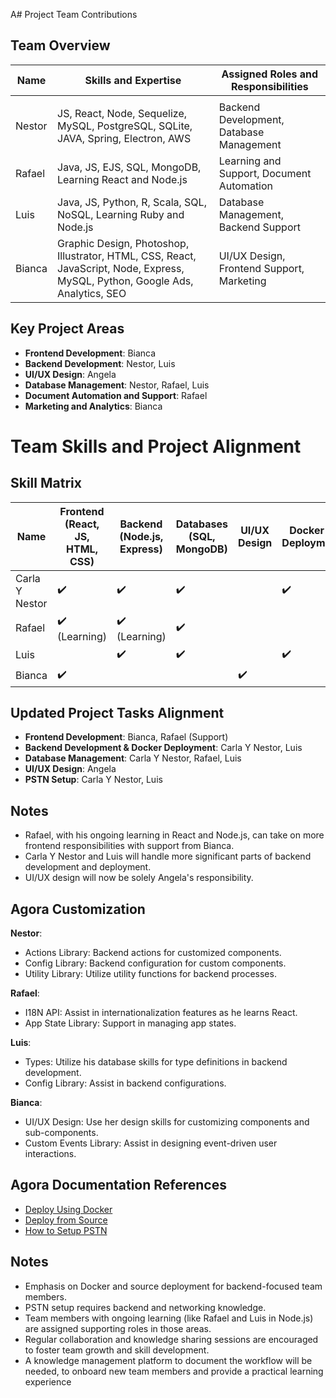 A# Project Team Contributions

## Team Overview

| Name            | Skills and Expertise               | Assigned Roles and Responsibilities          |
|-----------------|------------------------------------|----------------------------------------------|
      |
|  Nestor  | JS, React, Node, Sequelize, MySQL, PostgreSQL, SQLite, JAVA, Spring, Electron, AWS | Backend Development, Database Management     |
| Rafael          | Java, JS, EJS, SQL, MongoDB, Learning React and Node.js | Learning and Support, Document Automation    |
| Luis            | Java, JS, Python, R, Scala, SQL, NoSQL, Learning Ruby and Node.js | Database Management, Backend Support         |
| Bianca         | Graphic Design, Photoshop, Illustrator, HTML, CSS, React, JavaScript, Node, Express, MySQL, Python, Google Ads, Analytics, SEO | UI/UX Design, Frontend Support, Marketing    |

## Key Project Areas

- **Frontend Development**: Bianca
- **Backend Development**:  Nestor, Luis
- **UI/UX Design**: Angela
- **Database Management**: Nestor, Rafael, Luis
- **Document Automation and Support**: Rafael
- **Marketing and Analytics**: Bianca
# Team Skills and Project Alignment

## Skill Matrix

| Name           | Frontend (React, JS, HTML, CSS) | Backend (Node.js, Express) | Databases (SQL, MongoDB) | UI/UX Design | Docker & Deployment | PSTN Setup |
|----------------|---------------------------------|----------------------------|--------------------------|--------------|---------------------|------------|
| Carla Y Nestor | ✔️                               | ✔️                          | ✔️                       |              | ✔️                  |            |
| Rafael         | ✔️ (Learning)                   | ✔️ (Learning)               | ✔️                       |              |                     |            |
| Luis           |                                 | ✔️                          | ✔️                       |              | ✔️                  |            |
| Bianca         | ✔️                               |                             |                          | ✔️           |                     |            |

## Updated Project Tasks Alignment

- **Frontend Development**: Bianca, Rafael (Support)
- **Backend Development & Docker Deployment**: Carla Y Nestor, Luis
- **Database Management**: Carla Y Nestor, Rafael, Luis
- **UI/UX Design**: Angela
- **PSTN Setup**: Carla Y Nestor, Luis

## Notes

- Rafael, with his ongoing learning in React and Node.js, can take on more frontend responsibilities with support from Bianca.
- Carla Y Nestor and Luis will handle more significant parts of backend development and deployment.
- UI/UX design will now be solely Angela's responsibility.

## Agora Customization


**Nestor**:

- Actions Library: Backend actions for customized components.
- Config Library: Backend configuration for custom components.
- Utility Library: Utilize utility functions for backend processes.

**Rafael**:

- I18N API: Assist in internationalization features as he learns React.
- App State Library: Support in managing app states.

**Luis**:

- Types: Utilize his database skills for type definitions in backend development.
- Config Library: Assist in backend configurations.

**Bianca**:

- UI/UX Design: Use her design skills for customizing components and sub-components.
- Custom Events Library: Assist in designing event-driven user interactions.

## Agora Documentation References

- [Deploy Using Docker](https://appbuilder-docs.agora.io/turn-key/guides/Backend/Deploy-Using-Docker)
- [Deploy from Source](https://appbuilder-docs.agora.io/turn-key/guides/Backend/Deploy-from-Source)
- [How to Setup PSTN](https://appbuilder-docs.agora.io/turn-key/guides/Backend/How-to-Setup-PSTN)

## Notes
- Emphasis on Docker and source deployment for backend-focused team members.
- PSTN setup requires backend and networking knowledge.
- Team members with ongoing learning (like Rafael and Luis in Node.js) are assigned supporting roles in those areas.
- Regular collaboration and knowledge sharing sessions are encouraged to foster team growth and skill development.
- A knowledge management platform to document the workflow will be needed, to onboard new team members and provide
  a practical learning experience
